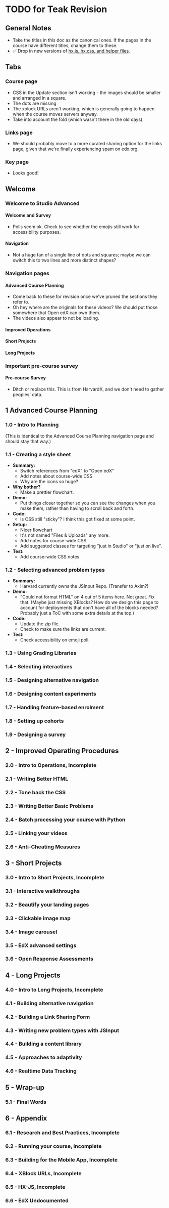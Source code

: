 # TODO for Teak Revision

## General Notes

- Take the titles in this doc as the canonical ones. If the pages in the course have different titles, change them to these.
- ✅ Drop in new versions of [hx.js, hx.css, and helper files](https://github.com/Colin-Fredericks/hx-js).

## Tabs

### Course page

- CSS in the Update section isn't working - the images should be smaller and arranged in a square.
- The dots are missing
- The xblock URLs aren't working, which is generally going to happen when the course moves servers anyway.
- Take into account the fold (which wasn't there in the old days).

### Links page

- We should probably move to a more curated sharing option for the links page, given that we're finally experiencing spam on edx.org.

### Key page

- Looks good!

## Welcome

### Welcome to Studio Advanced

#### Welcome and Survey

- Polls seem ok. Check to see whether the emojis still work for accessibility purposes.

#### Navigation

- Not a huge fan of a single line of dots and squares; maybe we can switch this to two lines and more distinct shapes?

### Navigation pages

#### Advanced Course Planning

- Come back to these for revision once we've pruned the sections they refer to.
- Oh hey where are the originals for these videos? We should put those somewhere that Open edX can own them.
- The videos also appear to not be loading.

#### Improved Operations

#### Short Projects

#### Long Projects

### Important pre-course survey

#### Pre-course Survey

- Ditch or replace this. This is from HarvardX, and we don't need to gather peoples' data.

## 1 Advanced Course Planning

### 1.0 - Intro to Planning

(This is identical to the Advanced Course Planning navigation page and should stay that way.)

### 1.1 - Creating a style sheet

- **Summary:**
  - Switch references from "edX" to "Open edX"
  - Add notes about course-wide CSS
  - Why are the icons so huge?
- **Why bother?**
  - Make a prettier flowchart.
- **Demo:**
  - Put things closer together so you can see the changes when you make them, rather than having to scroll back and forth.
- **Code:**
  - Is CSS still "sticky"? I think this got fixed at some point.
- **Setup:**
  - Nicer flowchart
  - It's not named "Files & Uploads" any more.
  - Add notes for course-wide CSS.
  - Add suggested classes for targeting "just in Studio" or "just on live".
- **Test:**
  - Add course-wide CSS notes

### 1.2 - Selecting advanced problem types

- **Summary:** 
  - Harvard currently owns the JSInput Repo. (Transfer to Axim?)
- **Demo:** 
  - "Could not format HTML" on 4 out of 5 items here. Not great. Fix that. (Maybe just missing XBlocks? How do we design this page to account for deployments that don't have all of the blocks needed? Probably just a ToC with some extra details at the top.)
- **Code:** 
  - Update the zip file.
  - Check to make sure the links are current.
- **Test:** 
  - Check accessibility on emoji poll.

### 1.3 - Using Grading Libraries

### 1.4 - Selecting interactives

### 1.5 - Designing alternative navigation

### 1.6 - Designing content experiments

### 1.7 - Handling feature-based enrolment

### 1.8 - Setting up cohorts

### 1.9 - Designing a survey

## 2 - Improved Operating Procedures

### 2.0 - Intro to Operations, Incomplete

### 2.1 - Writing Better HTML

### 2.2 - Tone back the CSS

### 2.3 - Writing Better Basic Problems

### 2.4 - Batch processing your course with Python

### 2.5 - Linking your videos

### 2.6 - Anti-Cheating Measures

## 3 - Short Projects

### 3.0 - Intro to Short Projects, Incomplete

### 3.1 - Interactive walkthroughs

### 3.2 - Beautify your landing pages

### 3.3 - Clickable image map

### 3.4 - Image carousel

### 3.5 - EdX advanced settings

### 3.6 - Open Response Assessments

## 4 - Long Projects

### 4.0 - Intro to Long Projects, Incomplete

### 4.1 - Building alternative navigation

### 4.2 - Building a Link Sharing Form

### 4.3 - Writing new problem types with JSInput

### 4.4 - Building a content library

### 4.5 - Approaches to adaptivity

### 4.6 - Realtime Data Tracking

## 5 - Wrap-up

### 5.1 - Final Words

## 6 - Appendix

### 6.1 - Research and Best Practices, Incomplete

### 6.2 - Running your course, Incomplete

### 6.3 - Building for the Mobile App, Incomplete

### 6.4 - XBlock URLs, Incomplete

### 6.5 - HX-JS, Incomplete

### 6.6 - EdX Undocumented

